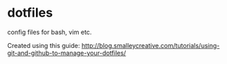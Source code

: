 dotfiles
========

config files for bash, vim etc.

Created using this guide: http://blog.smalleycreative.com/tutorials/using-git-and-github-to-manage-your-dotfiles/
